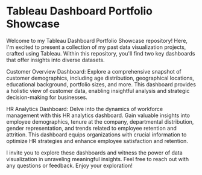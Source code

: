 # Tableau Dashboard Portfolio Showcase
Welcome to my Tableau Dashboard Portfolio Showcase repository! Here, I'm excited to present a collection of my past data visualization projects, crafted using Tableau. Within this repository, you'll find two key dashboards that offer insights into diverse datasets.

Customer Overview Dashboard: Explore a comprehensive snapshot of customer demographics, including age distribution, geographical locations, educational background, portfolio sizes, and more. This dashboard provides a holistic view of customer data, enabling insightful analysis and strategic decision-making for businesses.

HR Analytics Dashboard: Delve into the dynamics of workforce management with this HR analytics dashboard. Gain valuable insights into employee demographics, tenure at the company, departmental distribution, gender representation, and trends related to employee retention and attrition. This dashboard equips organizations with crucial information to optimize HR strategies and enhance employee satisfaction and retention.

I invite you to explore these dashboards and witness the power of data visualization in unraveling meaningful insights. Feel free to reach out with any questions or feedback. Enjoy your exploration!
